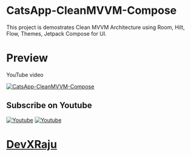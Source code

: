 # CatsApp-CleanMVVM-Compose
This project is demostrates Clean MVVM Architecture using Room, Hilt, Flow, Themes, Jetpack Compose for UI.

# Preview
YouTube video

[![CatsApp-CleanMVVM-Compose](https://i.postimg.cc/bY4yg4gH/Screenshot-2024-08-07-at-12-11-58-AM.png)](https://www.youtube.com/watch?v=1iGYd-6je9M)

## Subscribe on Youtube
<a href="https://www.youtube.com/@devxraju?sub_confirmation=1" target="_blank"><img src="https://img.shields.io/badge/Youtube-FF0000?style=for-the-badge&logo=youtube&logoColor=white" alt="Youtube"></a>
<a href="https://www.youtube.com/@devxraju?sub_confirmation=1" target="_blank"><img src="https://img.shields.io/youtube/channel/subscribers/UC_RvrCPBAz1iMbcGqK70nRA?style=for-the-badge&logo=youtube&logoColor=white" alt="Youtube"></a>
# [DevXRaju](https://www.youtube.com/@devxraju?sub_confirmation=1)
